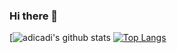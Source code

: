 ### Hi there 👋

[![adicadi's github stats](https://github-readme-stats.wasabeef.vercel.app/api?username=adicadi&show_icons=true&line_height=21&show_icons=true)
[![Top Langs](https://github-readme-stats.vercel.app/api/top-langs/?username=adicadi&layout=compact)](https://github.com/adicadi/github-readme-stats)

